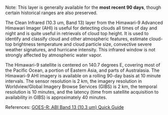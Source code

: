 Note: This layer is generally available for the **most recent 90 days**, though certain historical ranges are also preserved.

The Clean Infrared (10.3 um, Band 13) layer from the Himawari-9 Advanced Himawari Imager (AHI) is useful for detecting clouds all times of day and night and is quite useful in retrievals of cloud top height. It is used to identify and classify cloud and other atmospheric features, estimate cloud-top brightness temperature and cloud particle size, convective severe weather signatures, and hurricane intensity. This infrared window is not strongly affected by atmospheric water vapor.

The Himawari-9 satellite is centered on 140.7 degrees E, covering most of the Pacific Ocean, a portion of Eastern Asia, and parts of Australasia. The Himawari-9 AHI imagery is available on a rolling 90-day basis at 10 minute intervals. The sensor resolution is 2 km, the imagery resolution in Worldview/Global Imagery Browse Services (GIBS) is 2 km, the temporal resolution is 10 minutes, and the latency (time from satellite acquisition to availability in GIBS) is approximately 40 minutes.

References: [GOES-R: ABI Band 13 (10.3 um) Quick Guide](https://www.star.nesdis.noaa.gov/GOES/documents/ABIQuickGuide_Band13.pdf)
